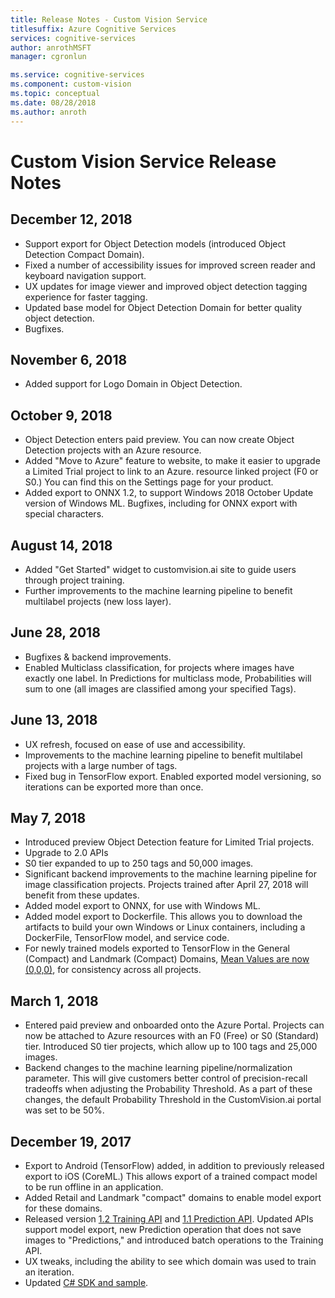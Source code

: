 ```yaml
---
title: Release Notes - Custom Vision Service
titlesuffix: Azure Cognitive Services
services: cognitive-services
author: anrothMSFT
manager: cgronlun

ms.service: cognitive-services
ms.component: custom-vision
ms.topic: conceptual
ms.date: 08/28/2018
ms.author: anroth
---
```


# Custom Vision Service Release Notes


## December 12, 2018
- Support export for Object Detection models (introduced Object Detection Compact Domain).
- Fixed a number of accessibility issues for improved screen reader and keyboard navigation support. 
- UX updates for image viewer and improved object detection tagging experience for faster tagging.  
- Updated base model for Object Detection Domain for better quality object detection. 
- Bugfixes.

## November 6, 2018
- Added support for Logo Domain in Object Detection.

## October 9, 2018
- Object Detection enters paid preview. You can now create Object Detection projects with an Azure resource.
- Added "Move to Azure" feature to website, to make it easier to upgrade a Limited Trial project to link to an Azure. resource linked project (F0 or S0.) You can find this on the Settings page for your product.  
- Added export to ONNX 1.2, to support Windows 2018 October Update version of Windows ML.
Bugfixes, including for ONNX export with special characters. 

## August 14, 2018
- Added "Get Started" widget to customvision.ai site to guide users through project training. 
- Further improvements to the machine learning pipeline to benefit multilabel projects (new loss layer).

## June 28, 2018
- Bugfixes & backend improvements.
- Enabled Multiclass classification, for projects where images have exactly one label. In Predictions for multiclass mode, Probabilities will sum to one (all images are classified among your specified Tags).

## June 13, 2018
- UX refresh, focused on ease of use and accessibility. 
- Improvements to the machine learning pipeline to benefit multilabel projects with a large number of tags.
- Fixed bug in TensorFlow export. Enabled exported model versioning, so iterations can be exported more than once. 

## May 7, 2018
- Introduced preview Object Detection feature for Limited Trial projects.
- Upgrade to 2.0 APIs
- S0 tier expanded to up to 250 tags and 50,000 images. 
- Significant backend improvements to the machine learning pipeline for image classification projects. Projects trained after April 27, 2018 will benefit from these updates.
- Added model export to ONNX, for use with Windows ML.
- Added model export to Dockerfile. This allows you to download the artifacts to build your own Windows or Linux containers, including a DockerFile, TensorFlow model, and service code. 
- For newly trained models exported to TensorFlow in the General (Compact) and Landmark (Compact) Domains, [Mean Values are now (0,0,0)](https://github.com/azure-samples/cognitive-services-android-customvision-sample), for consistency across all projects. 

## March 1, 2018
- Entered paid preview and onboarded onto the Azure Portal. Projects can now be attached to Azure resources with an F0 (Free) or S0 (Standard) tier. Introduced S0 tier projects, which allow up to 100 tags and 25,000 images. 
- Backend changes to the machine learning pipeline/normalization parameter. This will give customers better control of precision-recall tradeoffs when adjusting the Probability Threshold. As a part of these changes, the default Probability Threshold in the CustomVision.ai portal was set to be 50%.

## December 19, 2017

- Export to Android (TensorFlow) added, in addition to previously released export to iOS (CoreML.) This allows export of a trained compact model to be run offline in an application.
- Added Retail and Landmark "compact" domains to enable model export for these domains.
- Released version [1.2 Training API](https://southcentralus.dev.cognitive.microsoft.com/docs/services/f2d62aa3b93843d79e948fe87fa89554/operations/5a3044ee08fa5e06b890f11f) and [1.1 Prediction API](https://southcentralus.dev.cognitive.microsoft.com/docs/services/57982f59b5964e36841e22dfbfe78fc1/operations/5a3044f608fa5e06b890f164). Updated APIs support model export, new Prediction operation that does not save images to "Predictions," and introduced batch operations to the Training API.
- UX tweaks, including the ability to see which domain was used to train an iteration.
- Updated [C# SDK and sample](https://github.com/Microsoft/Cognitive-CustomVision-Windows).

